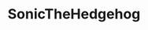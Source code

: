 ---
title: SonicTheHedgehog
crosslinks:
- youtubefactsbot
- youtubot
- anti_gif_bot
- livven
- u_imguralbumbot
- NintendoSwitch
- place
- sonic
- john_yukis_bots
- axew
- AceAttorney
- pcmasterrace
- autourbanbot
- gaming
- TheBlueCorner
- ExpandDong
- surrealmemes
- tailsclub
- me_irl
- pcgaming
---